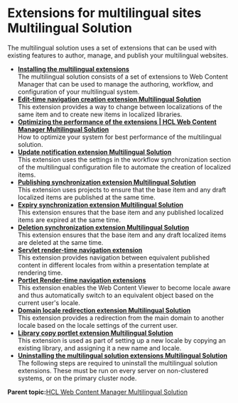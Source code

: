 # Extensions for multilingual sites  Multilingual Solution

The multilingual solution uses a set of extensions that can be used with existing features to author, manage, and publish your multilingual websites.

-   **[Installing the multilingual extensions ](../wcm/wcm_mls_install.md)**  
The multilingual solution consists of a set of extensions to Web Content Manager that can be used to manage the authoring, workflow, and configuration of your multilingual system.
-   **[Edit-time navigation creation extension  Multilingual Solution](../wcm/wcm_mls_ext_nav.md)**  
This extension provides a way to change between localizations of the same item and to create new items in localized libraries.
-   **[Optimizing the performance of the extensions \| HCL Web Content Manager Multilingual Solution](../wcm/wcm_mls_optimize.md)**  
How to optimize your system for best performance of the multilingual solution.
-   **[Update notification extension  Multilingual Solution](../wcm/wcm_mls_ext_update.md)**  
This extension uses the settings in the workflow synchronization section of the multilingual configuration file to automate the creation of localized items.
-   **[Publishing synchronization extension  Multilingual Solution](../wcm/wcm_mls_ext_publish.md)**  
This extension uses projects to ensure that the base item and any draft localized items are published at the same time.
-   **[Expiry synchronization extension  Multilingual Solution](../wcm/wcm_mls_ext_expire.md)**  
This extension ensures that the base item and any published localized items are expired at the same time.
-   **[Deletion synchronization extension  Multilingual Solution](../wcm/wcm_mls_ext_delete.md)**  
This extension ensures that the base item and any draft localized items are deleted at the same time.
-   **[Servlet render-time navigation extension ](../wcm/wcm_mls_ext_servlet.md)**  
This extension provides navigation between equivalent published content in different locales from within a presentation template at rendering time.
-   **[Portlet Render-time navigation extensions ](../wcm/wcm_mls_ext_portlet.md)**  
This extension enables the Web Content Viewer to become locale aware and thus automatically switch to an equivalent object based on the current user's locale.
-   **[Domain locale redirection extension  Multilingual Solution](../wcm/wcm_mls_ext_domain.md)**  
This extension provides a redirection from the main domain to another locale based on the locale settings of the current user.
-   **[Library copy portlet extension  Multilingual Solution](../wcm/wcm_mls_ext_library.md)**  
This extension is used as part of setting up a new locale by copying an existing library, and assigning it a new name and locale.
-   **[Uninstalling the multilingual solution extensions  Multilingual Solution](../wcm/wcm_mls_uninstall.md)**  
The following steps are required to uninstall the multilingual solution extensions. These must be run on every server on non-clustered systems, or on the primary cluster node.

**Parent topic:**[HCL Web Content Manager Multilingual Solution](../wcm/wcm_mls.md)

